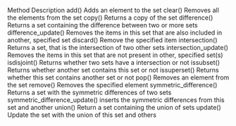 Method	Description
add()	Adds an element to the set
clear()	Removes all the elements from the set
copy()	Returns a copy of the set
difference()	Returns a set containing the difference between two or more sets
difference_update()	Removes the items in this set that are also included in another, specified set
discard()	Remove the specified item
intersection()	Returns a set, that is the intersection of two other sets
intersection_update()	Removes the items in this set that are not present in other, specified set(s)
isdisjoint()	Returns whether two sets have a intersection or not
issubset()	Returns whether another set contains this set or not
issuperset()	Returns whether this set contains another set or not
pop()	Removes an element from the set
remove()	Removes the specified element
symmetric_difference()	Returns a set with the symmetric differences of two sets
symmetric_difference_update()	inserts the symmetric differences from this set and another
union()	Return a set containing the union of sets
update()	Update the set with the union of this set and others
